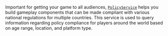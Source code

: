 Important for getting your game to all audiences, [`PolicyService`](https://create.roblox.com/docs/reference/engine/classes/PolicyService) helps
you build gameplay components that can be made compliant with various national
regulations for multiple countries. This service is used to query information
regarding policy compliance for players around the world based on age range,
location, and platform type.